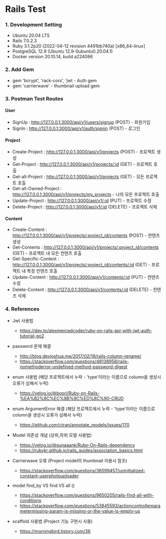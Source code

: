 # Rails Test

### 1. Development Setting
- Ubuntu 20.04 LTS
- Rails 7.0.2.3
- Ruby 3.1.2p20 (2022-04-12 revision 4491bb740a) [x86_64-linux]
- PostgreSQL 12.9 (Ubuntu 12.9-0ubuntu0.20.04.1)
- Docker version 20.10.14, build a224086


### 2. Add Gem
- gem 'bcrypt', 'rack-cors', 'jwt - Auth gem
- gem 'carrierwave' - thumbnail upload gem

### 3. Postman Test Routes

#### User

- SignUp : http://127.0.0.1:3000/api/v1/users/signup (POST) - 회원가입
- SignIn : http://127.0.0.1:3000/api/v1/auth/signin (POST) - 로그인

#### Project

- Create-Project : http://127.0.0.1:3000/api/v1/projects (POST) - 프로젝트 생성
- Get-Project : http://127.0.0.1:3000/api/v1/projects/:id (GET) - 프로젝트 호출
- Get-all-Project : http://127.0.0.1:3000/api/v1/projects (GET) - 모든 프로젝트 호출
- Get-all-Owned-Project : http://127.0.0.1:3000/api/v1/projects/my_projects - 나의 모든 프로젝트 호출
- Update-Project : http://127.0.0.1:3000/api/v1/:id (PUT) - 프로젝트 수정
- Delete-Project : http://127.0.0.1:3000/api/v1/:id (DELETE) - 프로젝트 삭제

#### Content

- Create-Content : http://127.0.0.1:3000/api/v1/projects/:project_id/contents (POST) - 컨텐츠 생성
- Get-Contents : http://127.0.0.1:3000/api/v1/projects/:project_id/contents (GET) - 프로젝트 내 모든 컨텐츠 호출
- Get-Specific-Content : http://127.0.0.1:3000/api/v1/projects/:project_id/contents/:id (GET) - 프로젝트 내 특정 컨텐츠 호출
- Update-Content : http://127.0.0.1:3000/api/v1/contents/:id (PUT) - 컨텐츠 수정
- Delete-Content : http://127.0.0.1:3000/api/v1/contents/:id (DELETE) - 컨텐츠 삭제

### 4. References

- Jwt 사용법
  - https://dev.to/alexmercedcoder/ruby-on-rails-api-with-jwt-auth-tutorial-go2

- password 문제 해결
  - http://blog.devjoshua.me/2017/02/19/rails-column-rename/
  - https://stackoverflow.com/questions/48138958/rails-nomethoderror-undefined-method-password-digest

- enum 사용법 (해당 프로젝트에서 누락 - 'type'이라는 이름으로 column을 생성시 오류가 심해서 누락)
  - https://velog.io/@boori/Ruby-on-Rails-%EA%B2%8C%EC%8B%9C%ED%8C%90-CRUD

- enum ArgumentError 해결 (해당 프로젝트에서 누락 - 'type'이라는 이름으로 column을 생성시 오류가 심해서 누락)
  - https://github.com/ctran/annotate_models/issues/170

- Model 의존성 개념 (상위,하위 모델 사용법)
  - https://velog.io/@sunaaank/Ruby-On-Rails-dependency
  - https://rubykr.github.io/rails_guides/association_basics.html

- Carrierwave 오류 (Project model의 thumbnail 이용시 참조)
  - https://stackoverflow.com/questions/36599457/uninitialized-constant-userphotouploader

- model find_by VS find VS all ()
  - https://stackoverflow.com/questions/9650205/rails-find-all-with-conditions
  - https://stackoverflow.com/questions/53845593/actioncontrollerparametermissing-param-is-missing-or-the-value-is-empty-us

- scaffold 사용법 (Project 기능 구현시 사용)
  - https://morningbird.tistory.com/36
